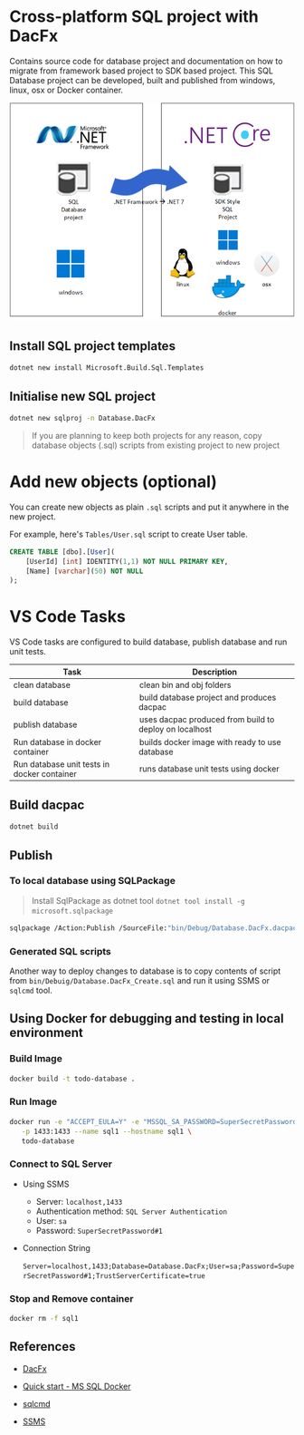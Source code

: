 # Cross-platform SQL project with DacFx

Contains source code for database project and documentation on how to migrate from framework based project to SDK based project.
This SQL Database project can be developed, built and published from windows, linux, osx or Docker container.

![banner](images/banner.png)

## Install SQL project templates

```bash
dotnet new install Microsoft.Build.Sql.Templates
```

## Initialise new SQL project

```bash
dotnet new sqlproj -n Database.DacFx
```

> If you are planning to keep both projects for any reason, copy database objects (.sql) scripts from existing project to new project

# Add new objects (optional)

You can create new objects as plain `.sql` scripts and put it anywhere in the new project.

For example, here's `Tables/User.sql` script to create User table.

```sql
CREATE TABLE [dbo].[User](
    [UserId] [int] IDENTITY(1,1) NOT NULL PRIMARY KEY,
    [Name] [varchar](50) NOT NULL
);
```

# VS Code Tasks

VS Code tasks are configured to build database, publish database and run unit tests.

| Task | Description |
| --- | --- |
| clean database | clean bin and obj folders
| build database | build database project and produces dacpac
| publish database | uses dacpac produced from build to deploy on localhost
| Run database in docker container | builds docker image with ready to use database
| Run database unit tests in docker container | runs database unit tests using docker

## Build dacpac

```bash
dotnet build
```

## Publish

### To local database using SQLPackage

> Install SqlPackage as dotnet tool `dotnet tool install -g microsoft.sqlpackage`

```bash
sqlpackage /Action:Publish /SourceFile:"bin/Debug/Database.DacFx.dacpac" /TargetServerName:"(localdb)\MSSQLLocalDB" /TargetDatabaseName:Database.DacFx
```

### Generated SQL scripts

Another way to deploy changes to database is to copy contents of script from `bin/Debuig/Database.DacFx_Create.sql` and run it using SSMS or `sqlcmd` tool.

## Using Docker for debugging and testing in local environment

### Build Image

```bash
docker build -t todo-database .
```

### Run Image

```bash
docker run -e "ACCEPT_EULA=Y" -e "MSSQL_SA_PASSWORD=SuperSecretPassword#1" \
   -p 1433:1433 --name sql1 --hostname sql1 \
   todo-database
```

### Connect to SQL Server

- Using SSMS

  - Server: `localhost,1433`
  - Authentication method: `SQL Server Authentication`
  - User: `sa`
  - Password: `SuperSecretPassword#1`

- Connection String

  `Server=localhost,1433;Database=Database.DacFx;User=sa;Password=SuperSecretPassword#1;TrustServerCertificate=true`

### Stop and Remove container

```bash
docker rm -f sql1
```

## References

- [DacFx](https://github.com/microsoft/DacFx)

- [Quick start - MS SQL Docker](https://learn.microsoft.com/en-us/sql/linux/quickstart-install-connect-docker?view=sql-server-ver16&pivots=cs1-bash)

- [sqlcmd](https://learn.microsoft.com/en-us/sql/tools/sqlcmd/sqlcmd-use-utility?view=sql-server-ver16)

- [SSMS](https://docs.microsoft.com/en-us/sql/ssms/download-sql-server-management-studio-ssms)
